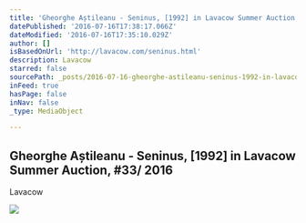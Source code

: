 ```yaml
---
title: 'Gheorghe Aștileanu - Seninus, [1992] in Lavacow Summer Auction, #33/ 2016'
datePublished: '2016-07-16T17:38:17.066Z'
dateModified: '2016-07-16T17:35:10.029Z'
author: []
isBasedOnUrl: 'http://lavacow.com/seninus.html'
description: Lavacow
starred: false
sourcePath: _posts/2016-07-16-gheorghe-astileanu-seninus-1992-in-lavacow-summer-aucti.md
inFeed: true
hasPage: false
inNav: false
_type: MediaObject

---
```

<article style=""><h1>Gheorghe Aștileanu - Seninus, [1992] in Lavacow Summer Auction, #33/ 2016</h1><p>Lavacow</p><img src="http://s3-eu-west-1.amazonaws.com/lavacow.com/catalog/product/cache/1/image/1200x630/9df78eab33525d08d6e5fb8d27136e95/_/m/_mg_6841.jpg" /></article>